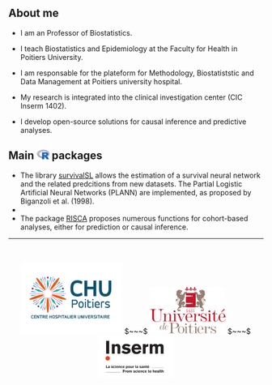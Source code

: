 ## About me

* I am an Professor of Biostatistics.

* I teach Biostatistics and Epidemiology at the Faculty for Health in Poitiers University.

* I am responsable for the plateform for Methodology, Biostatiststic and Data Management at Poitiers university hospital.
  
* My research is integrated into the clinical investigation center (CIC Inserm 1402).

* I develop open-source solutions for causal inference and predictive analyses.

## Main <img src="https://github.com/chupverse/.github/blob/main/profile/logoR.png" width="25"> packages

* The library [survivalSL](https://github.com/foucher-y/survivalSL) allows the estimation of a survival neural network and the related predcitions from new datasets. The Partial Logistic Artificial Neural Networks (PLANN) are implemented, as proposed by Biganzoli et al. (1998).
* 
* The package [RISCA](https://github.com/foucher-y/RISCA)  proposes numerous functions for cohort-based analyses, either for prediction or causal inference. 
  
---

<p></br></p>
<p align="center">
  <img src="https://github.com/chupverse/.github/blob/main/profile/logoCHUP.png" width="200"> $~~~$ <img src="https://github.com/foucher-y/foucher-y/blob/main/logoUP.png" width="150">  $~~~$  <img src="https://github.com/foucher-y/foucher-y/blob/main/logoINSERM.pdf" width="150">
</p>  
